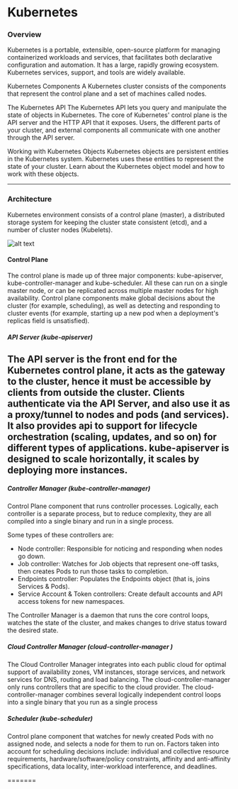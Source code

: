 # Kubernetes

### Overview

Kubernetes is a portable, extensible, open-source platform for managing containerized workloads and services, that facilitates both declarative configuration and automation. It has a large, rapidly growing ecosystem. Kubernetes services, support, and tools are widely available.

Kubernetes Components
A Kubernetes cluster consists of the components that represent the control plane and a set of machines called nodes.

The Kubernetes API
The Kubernetes API lets you query and manipulate the state of objects in Kubernetes. The core of Kubernetes' control plane is the API server and the HTTP API that it exposes. Users, the different parts of your cluster, and external components all communicate with one another through the API server.

Working with Kubernetes Objects
Kubernetes objects are persistent entities in the Kubernetes system. Kubernetes uses these entities to represent the state of your cluster. Learn about the Kubernetes object model and how to work with these objects.

---


### Architecture

Kubernetes environment consists of a control plane (master), a distributed storage system for keeping the cluster state consistent (etcd), and a number of cluster nodes (Kubelets).

![alt text][logo]

[logo]: https://platform9.com/wp-content/uploads/2019/05/kubernetes-constructs-concepts-architecture.jpg "K"



#### Control Plane

The control plane is made up of three major components: kube-apiserver, kube-controller-manager and kube-scheduler. All these can run on a single master node, or can be replicated across multiple master nodes for high availability. Control plane components make global decisions about the cluster (for example, scheduling), as well as detecting and responding to cluster events (for example, starting up a new pod when a deployment's replicas field is unsatisfied).

##### API Server (kube-apiserver)
The API server is the front end for the Kubernetes control plane, it acts as the gateway to the cluster, hence it must be accessible by clients from outside the cluster. Clients authenticate via the API Server, and also use it as a proxy/tunnel to nodes and pods (and services). It also provides api to support for lifecycle orchestration (scaling, updates, and so on) for different types of applications.
kube-apiserver is designed to scale horizontally, it scales by deploying more instances.
--



##### Controller Manager (kube-controller-manager)
Control Plane component that runs controller processes.
Logically, each controller is a separate process, but to reduce complexity, they are all compiled into a single binary and run in a single process.

Some types of these controllers are:
- Node controller: Responsible for noticing and responding when nodes go down.
- Job controller: Watches for Job objects that represent one-off tasks, then creates Pods to run those tasks to completion.
- Endpoints controller: Populates the Endpoints object (that is, joins Services & Pods).
- Service Account & Token controllers: Create default accounts and API access tokens for new namespaces.

The Controller Manager is a daemon that runs the core control loops, watches the state of the cluster, and makes changes to drive status toward the desired state.

##### Cloud Controller Manager (cloud-controller-manager )

The Cloud Controller Manager integrates into each public cloud for optimal support of availability zones, VM instances, storage services, and network services for DNS, routing and load balancing. The cloud-controller-manager only runs controllers that are specific to the cloud provider. The cloud-controller-manager combines several logically independent control loops into a single binary that you run as a single process

##### Scheduler (kube-scheduler)
Control plane component that watches for newly created Pods with no assigned node, and selects a node for them to run on.
Factors taken into account for scheduling decisions include: individual and collective resource requirements, hardware/software/policy constraints, affinity and anti-affinity specifications, data locality, inter-workload interference, and deadlines.

=======
